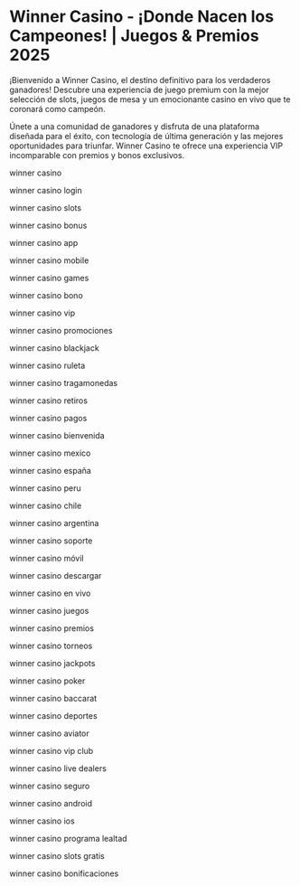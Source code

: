 # Winner Casino - ¡Donde Nacen los Campeones! | Juegos & Premios 2025

¡Bienvenido a Winner Casino, el destino definitivo para los verdaderos ganadores! Descubre una experiencia de juego premium con la mejor selección de slots, juegos de mesa y un emocionante casino en vivo que te coronará como campeón.

Únete a una comunidad de ganadores y disfruta de una plataforma diseñada para el éxito, con tecnología de última generación y las mejores oportunidades para triunfar. Winner Casino te ofrece una experiencia VIP incomparable con premios y bonos exclusivos.

winner casino

winner casino login

winner casino slots

winner casino bonus

winner casino app

winner casino mobile

winner casino games

winner casino bono

winner casino vip

winner casino promociones

winner casino blackjack

winner casino ruleta

winner casino tragamonedas

winner casino retiros

winner casino pagos

winner casino bienvenida

winner casino mexico

winner casino españa

winner casino peru

winner casino chile

winner casino argentina

winner casino soporte

winner casino móvil

winner casino descargar

winner casino en vivo

winner casino juegos

winner casino premios

winner casino torneos

winner casino jackpots

winner casino poker

winner casino baccarat

winner casino deportes

winner casino aviator

winner casino vip club

winner casino live dealers

winner casino seguro

winner casino android

winner casino ios

winner casino programa lealtad

winner casino slots gratis

winner casino bonificaciones
